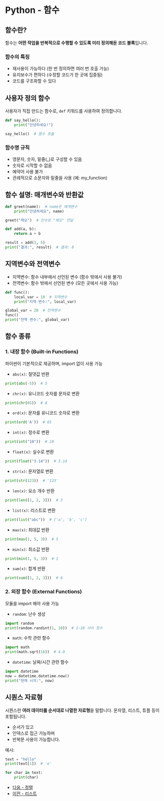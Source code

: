 # Python - 함수

## 함수란?

함수는 **어떤 작업을 반복적으로 수행할 수 있도록 미리 정의해둔 코드 블록**입니다.

### 함수의 특징

* 재사용이 가능하다 (한 번 정의하면 여러 번 호출 가능)
* 유지보수가 편하다 (수정할 코드가 한 곳에 집중됨)
* 코드를 구조화할 수 있다

## 사용자 정의 함수

사용자가 직접 만드는 함수로, `def` 키워드를 사용하여 정의합니다.

```python
def say_hello():
    print("안녕하세요!")

say_hello()  # 함수 호출
```

### 함수명 규칙

* 영문자, 숫자, 밑줄(\_)로 구성할 수 있음
* 숫자로 시작할 수 없음
* 예약어 사용 불가
* 관례적으로 소문자와 밑줄을 사용 (예: my\_function)

## 함수 설명: 매개변수와 반환값

```python
def greet(name):  # name은 매개변수
    print("안녕하세요", name)

greet("재오")  # 인수로 "재오" 전달
```

```python
def add(a, b):
    return a + b

result = add(3, 5)
print("결과:", result)  # 결과: 8
```

## 지역변수와 전역변수

* 지역변수: 함수 내부에서 선언된 변수 (함수 밖에서 사용 불가)
* 전역변수: 함수 밖에서 선언된 변수 (모든 곳에서 사용 가능)

```python
def func():
    local_var = 10  # 지역변수
    print("지역 변수:", local_var)

global_var = 20  # 전역변수
func()
print("전역 변수:", global_var)
```

## 함수 종류

### 1. 내장 함수 (Built-in Functions)

파이썬이 기본적으로 제공하며, import 없이 사용 가능

* `abs(x)`: 절댓값 반환

```python
print(abs(-5))  # 5
```

* `chr(x)`: 유니코드 숫자를 문자로 변환

```python
print(chr(65))  # A
```

* `ord(x)`: 문자를 유니코드 숫자로 변환

```python
print(ord('A'))  # 65
```

* `int(x)`: 정수로 변환

```python
print(int("10"))  # 10
```

* `float(x)`: 실수로 변환

```python
print(float("3.14"))  # 3.14
```

* `str(x)`: 문자열로 변환

```python
print(str(123))  # '123'
```

* `len(x)`: 요소 개수 반환

```python
print(len([1, 2, 3]))  # 3
```

* `list(x)`: 리스트로 변환

```python
print(list("abc"))  # ['a', 'b', 'c']
```

* `max(x)`: 최대값 반환

```python
print(max(1, 5, 3))  # 5
```

* `min(x)`: 최소값 반환

```python
print(min(1, 5, 3))  # 1
```

* `sum(x)`: 합계 반환

```python
print(sum([1, 2, 3]))  # 6
```

### 2. 외장 함수 (External Functions)

모듈을 import 해야 사용 가능

* `random`: 난수 생성

```python
import random
print(random.randint(1, 10))  # 1~10 사이 정수
```

* `math`: 수학 관련 함수

```python
import math
print(math.sqrt(16))  # 4.0
```

* `datetime`: 날짜/시간 관련 함수

```python
import datetime
now = datetime.datetime.now()
print("현재 시각:", now)
```

## 시퀀스 자료형

시퀀스란 **여러 데이터를 순서대로 나열한 자료형**을 말합니다. 문자열, 리스트, 튜플 등이 포함됩니다.

* 순서가 있고
* 인덱스로 접근 가능하며
* 반복문 사용이 가능합니다.

예시:

```python
text = "hello"
print(text[1])  # 'e'

for char in text:
    print(char)
```

- [다음 - 정렬](./array)
- [이전 - 리스트](./list)
